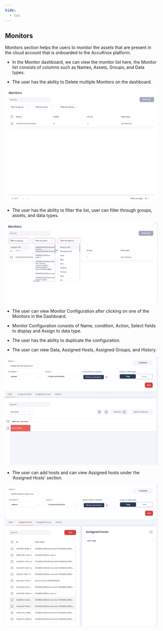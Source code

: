 ```yaml
---
hide:
  - toc
---
```


## **Monitors**

Monitors section helps the users to monitor the assets that are present in the cloud account that is onboarded to the AccuKnox platform. 

+ In the Monitor dashboard, we can view the monitor list here, the Monitor list consists of columns such as Names, Assets, Groups, and Data types.

+ The user has the ability to Delete multiple Monitors on the dashboard.

![](/saas/images/monitors-dash.png)

+ The user has the ability to filter the list, user can filter through groups, assets, and data types.

![](/saas/images/monitors-1.png)
 

+ The user can view Monitor Configuration after clicking on one of the Monitors in the Dashboard.

+ Monitor Configuration consists of Name, condition, Action, Select fields to display and Assign to data type.

+ The user has the ability to duplicate the configuration.

+ The user can view Data, Assigned Hosts, Assigned Groups, and History.

![](/saas/images/monitors-2.png)

+ The user can add hosts and can view Assigned hosts under the ‘Assigned Hosts’ section.

![](/saas/images/monitors-3.png)